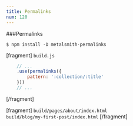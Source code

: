 ```yaml
---
title: Permalinks
num: 120
---
```


###Permalinks

```
$ npm install -D metalsmith-permalinks
```

[fragment]
`build.js`
```js
    // ...
    .use(permalinks({
        pattern: ':collection/:title'
    }))
    // ...
```
[/fragment]

[fragment]
`build/pages/about/index.html` <br />
`build/blog/my-first-post/index.html`
[/fragment]
